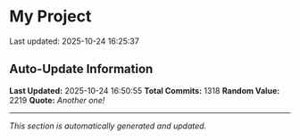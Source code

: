 # My Project


Last updated: 2025-10-24 16:25:37













































































































































































































































































































































































































































































































































































































































































































































































































































































































































































































































































































































































































































































































































































































































































































































































































































































































































































## Auto-Update Information

**Last Updated:** 2025-10-24 16:50:55
**Total Commits:** 1318
**Random Value:** 2219
**Quote:** _Another one!_

---
_This section is automatically generated and updated._